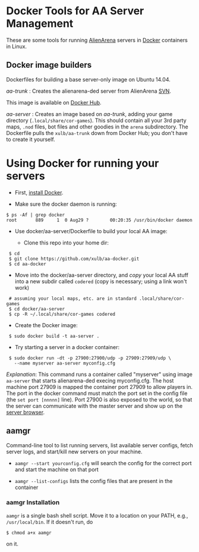 Docker Tools for AA Server Management
=====================================

These are some tools for running [AlienArena](http://red.planetarena.org)
servers in [Docker](http://www.docker.com) containers in Linux.

## Docker image builders

Dockerfiles for building a base server-only image on Ubuntu 14.04.

_aa-trunk_ : Creates the alienarena-ded server from AlienArena [SVN](http://svn.icculus.org/alienarena).

This image is available on [Docker Hub](https://hub.docker.com/r/xulb/aa-trunk).

_aa-server_ : Creates an image based on _aa-trunk_, adding your game directory
(`.local/share/cor-games`). This should contain all your 3rd party maps, `.nod` files, bot files and other goodies in the `arena` subdirectory. 
The Dockerfile pulls the `xulb/aa-trunk` down from Docker Hub; you don't 
have to create it yourself.

# Using Docker for running your servers

* First, [install Docker](https://docs.docker.com/installation/).

* Make sure the docker daemon is running:
```
$ ps -Af | grep docker
root       889     1  0 Aug29 ?        00:20:35 /usr/bin/docker daemon
```

* Use docker/aa-server/Dockerfile to build your local AA image:

  * Clone this repo into your home dir:
```
 $ cd
 $ git clone https://github.com/xulb/aa-docker.git
 $ cd aa-docker
```

  * Move into the docker/aa-server directory, and *copy* your local AA stuff 
into a new subdir called `codered` (copy is necessary; using a link won't work)
```
 # assuming your local maps, etc. are in standard .local/share/cor-games
 $ cd docker/aa-server
 $ cp -R ~/.local/share/cor-games codered
```

  * Create the Docker image:

```
 $ sudo docker build -t aa-server .
```

  * Try starting a server in a docker container:

```
 $ sudo docker run -dt -p 27900:27900/udp -p 27909:27909/udp \
   --name myserver aa-server myconfig.cfg
```

_Explanation_: This command runs a container called "myserver" using
image `aa-server` that starts alienarena-ded execing myconfig.cfg. The
host machine port 27909 is mapped the container port 27909 to allow
players in. The port in the docker command must match the port set in
the config file (the `set port [nnnnn]` line). Port 27900 is also
exposed to the world, so that the server can communicate with the
master server and show up on the [server
browser](http://hal.nanoid.net/arena/tools/browser/).

## aamgr

Command-line tool to list running servers, list available server
configs, fetch server logs, and start/kill new servers on your
machine.

* `aamgr --start yourconfig.cfg` will search the config for the
  correct port and start the machine on that port

* `aamgr --list-configs` lists the config files that are present in
  the container

### aamgr Installation

`aamgr` is a single bash shell script. Move it to a location on your
PATH, e.g., `/usr/local/bin`. If it doesn't run, do

```
$ chmod a+x aamgr
```

on it.

